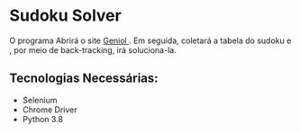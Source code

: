 # Sudoku Solver
<p>
  O programa Abrirá o site <a href="https://www.geniol.com.br/logica/sudoku/" target="_blank"> Geniol </a>.
  Em seguida, coletará a tabela do sudoku e , por meio de back-tracking, irá soluciona-la.

 
 ## Tecnologias Necessárias:
 
 <ul>
    <li> Selenium
    <li> Chrome Driver
    <li> Python 3.8
